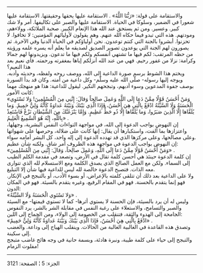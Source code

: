 ------------------------------------------------------------------------

والاستقامة على قولة: «رَبُّنَا اللَّهُ» . الاستقامة عليها يحقها وحقيقتها.
الاستقامة عليها شعورا في الضمير، وسلوكا في الحياة. الاستقامة عليها
والصبر على تكاليفها. أمر ولا شك كبير. وعسير. ومن ثم يستحق عند الله هذا
الإنعام الكبير. صحبة الملائكة، وولاءهم، ومودتهم. هذه التي تبدو فيما حكاه
الله عنهم. وهم يقولون لأوليائهم المؤمنين: لا تخافوا. لا تحزنوا. أبشروا
بالجنة التي كنتم توعدون. نحن أولياؤكم في الحياة الدنيا وفي الآخرة. ثم
يصورون لهم الجنة التي يوعدون تصوير الصديق لصديقه ما يعلم أنه يسره علمه
ورؤيته من حظه المرتقب: لكم فيها ما تشتهي أنفسكم ولكم فيها ما تدعون.
ويزيدونها لهم جمالا وكرامة: نزلا من غفور رحيم. فهي من عند الله أنزلكم
إياها بمغفرته ورحمته. فأي نعيم بعد هذا النعيم؟  
ويختم هذا الشوط برسم صورة الداعية إلى الله، ووصف روحه ولفظه، وحديثه
وأدبه. ويوجه إليها رسوله- صلّى الله عليه وسلّم- وكل داعية من أمته. وكان قد
بدأ السورة بوصف جفوة المدعوين وسوء أدبهم، وتبجحهم النكير. ليقول للداعية:
هذا هو منهجك مهما كانت الأمور:  
«وَمَنْ أَحْسَنُ قَوْلًا مِمَّنْ دَعا إِلَى اللَّهِ وَعَمِلَ صالِحاً وَقالَ: إِنَّنِي مِنَ الْمُسْلِمِينَ! وَلا
تَسْتَوِي الْحَسَنَةُ وَلَا السَّيِّئَةُ ادْفَعْ بِالَّتِي هِيَ أَحْسَنُ، فَإِذَا الَّذِي بَيْنَكَ وَبَيْنَهُ عَداوَةٌ
كَأَنَّهُ وَلِيٌّ حَمِيمٌ. وَما يُلَقَّاها إِلَّا الَّذِينَ صَبَرُوا، وَما يُلَقَّاها إِلَّا ذُو حَظٍّ عَظِيمٍ.
وَإِمَّا يَنْزَغَنَّكَ مِنَ الشَّيْطانِ نَزْغٌ فَاسْتَعِذْ بِاللَّهِ، إِنَّهُ هُوَ السَّمِيعُ الْعَلِيمُ» .  
إن النهوض بواجب الدعوة إلى الله، في مواجهة التواءات النفس البشرية،
وجهلها، واعتزازها بما ألفت، واستكبارها أن يقال: إنها كانت على ضلالة،
وحرصها على شهواتها وعلى مصالحها، وعلى مركزها الذي قد تهدده الدعوة إلى
إله واحد، كل البشر أمامه سواء.  
إن النهوض بواجب الدعوة في مواجهة هذه الظروف أمر شاق. ولكنه شأن عظيم:  
«وَمَنْ أَحْسَنُ قَوْلًا مِمَّنْ دَعا إِلَى اللَّهِ، وَعَمِلَ صالِحاً، وَقالَ: إِنَّنِي مِنَ الْمُسْلِمِينَ» .  
إن كلمة الدعوة حينئذ هي أحسن كلمة تقال في الأرض، وتصعد في مقدمة الكلم
الطيب إلى السماء. ولكن مع العمل الصالح الذي يصدق الكلمة ومع الاستسلام
لله الذي تتوارى معه الذات. فتصبح الدعوة خالصة لله ليس للداعية فيها شأن
إلا التبليغ.  
ولا على الداعية بعد ذلك أن تتلقى كلمته بالإعراض، أو بسوء الأدب، أو
بالتبجح في الإنكار. فهو إنما يتقدم بالحسنة. فهو في المقام الرفيع، وغيره
يتقدم بالسيئة. فهو في المكان الدون:  
«وَلا تَسْتَوِي الْحَسَنَةُ وَلَا السَّيِّئَةُ» .  
وليس له أن يرد بالسيئة، فإن الحسنة لا يستوي أثرها- كما لا تستوي قيمتها-
مع السيئة والصبر والتسامح، والاستعلاء على رغبة النفس في مقابلة الشر
بالشر، يرد النفوس الجامحة إلى الهدوء والثقة، فتنقلب من الخصومة إلى
الولاء، ومن الجماح إلى اللين:  
«ادْفَعْ بِالَّتِي هِيَ أَحْسَنُ، فَإِذَا الَّذِي بَيْنَكَ وَبَيْنَهُ عَداوَةٌ كَأَنَّهُ وَلِيٌّ حَمِيمٌ» .  
وتصدق هذه القاعدة في الغالبية الغالبة من الحالات. وينقلب الهياج إلى
وداعة. والغضب إلى سكينة.  
والتبجح إلى حياء على كلمة طيبة، ونبرة هادئة، وبسمة حانية في وجه هائج
غاضب متبجح مفلوت الزمام!

------------------------------------------------------------------------

الجزء: 5 ¦ الصفحة: 3121
